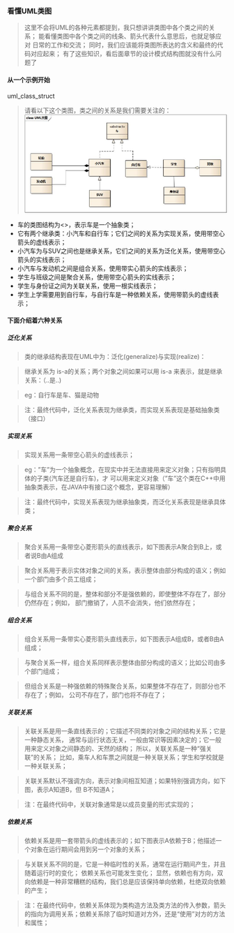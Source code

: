 ### 看懂UML类图
>这里不会将UML的各种元素都提到，我只想讲讲类图中各个类之间的关系； 能看懂类图中各个类之间的线条、箭头代表什么意思后，也就足够应对 日常的工作和交流； 同时，我们应该能将类图所表达的含义和最终的代码对应起来； 有了这些知识，看后面章节的设计模式结构图就没有什么问题了

#### 从一个示例开始
uml_class_struct
>请看以下这个类图，类之间的关系是我们需要关注的：
![](https://github.com/developersPHP/design-patterns-go/blob/master/images/uml_class_struct.jpg)

* 车的类图结构为<<abstract>>，表示车是一个抽象类；
* 它有两个继承类：小汽车和自行车；它们之间的关系为实现关系，使用带空心箭头的虚线表示；
* 小汽车为与SUV之间也是继承关系，它们之间的关系为泛化关系，使用带空心箭头的实线表示；
* 小汽车与发动机之间是组合关系，使用带实心箭头的实线表示；
* 学生与班级之间是聚合关系，使用带空心箭头的实线表示；
* 学生与身份证之间为关联关系，使用一根实线表示；
* 学生上学需要用到自行车，与自行车是一种依赖关系，使用带箭头的虚线表示；

#### 下面介绍着六种关系

##### 泛化关系

>类的继承结构表现在UML中为：泛化(generalize)与实现(realize)：

>继承关系为 is-a的关系；两个对象之间如果可以用 is-a 来表示，就是继承关系：（..是..)

>eg：自行车是车、猫是动物

>注：最终代码中，泛化关系表现为继承类，而实现关系表现是基础抽象类（接口）

##### 实现关系

>实现关系用一条带空心箭头的虚线表示；

>eg：”车”为一个抽象概念，在现实中并无法直接用来定义对象；只有指明具体的子类(汽车还是自行车)，才 可以用来定义对象（”车”这个类在C++中用抽象类表示，在JAVA中有接口这个概念，更容易理解）

>注：最终代码中，实现关系表现为继承抽象类，而泛化关系表现是继承具体类；

##### 聚合关系

>聚合关系用一条带空心菱形箭头的直线表示，如下图表示A聚合到B上，或者说B由A组成

>聚合关系用于表示实体对象之间的关系，表示整体由部分构成的语义；例如一个部门由多个员工组成；

>与组合关系不同的是，整体和部分不是强依赖的，即使整体不存在了，部分仍然存在；例如， 部门撤销了，人员不会消失，他们依然存在；

##### 组合关系

>组合关系用一条带实心菱形箭头直线表示，如下图表示A组成B，或者B由A组成；

>与聚合关系一样，组合关系同样表示整体由部分构成的语义；比如公司由多个部门组成；

>但组合关系是一种强依赖的特殊聚合关系，如果整体不存在了，则部分也不存在了；例如， 公司不存在了，部门也将不存在了；

##### 关联关系

>关联关系是用一条直线表示的；它描述不同类的对象之间的结构关系；它是一种静态关系， 通常与运行状态无关，一般由常识等因素决定的；它一般用来定义对象之间静态的、天然的结构； 所以，关联关系是一种“强关联”的关系；
比如，乘车人和车票之间就是一种关联关系；学生和学校就是一种关联关系；

>关联关系默认不强调方向，表示对象间相互知道；如果特别强调方向，如下图，表示A知道B，但 B不知道A；

>注：在最终代码中，关联对象通常是以成员变量的形式实现的；

##### 依赖关系

>依赖关系是用一套带箭头的虚线表示的；如下图表示A依赖于B；他描述一个对象在运行期间会用到另一个对象的关系；

>与关联关系不同的是，它是一种临时性的关系，通常在运行期间产生，并且随着运行时的变化； 依赖关系也可能发生变化；
 显然，依赖也有方向，双向依赖是一种非常糟糕的结构，我们总是应该保持单向依赖，杜绝双向依赖的产生；
 
>注：在最终代码中，依赖关系体现为类构造方法及类方法的传入参数，箭头的指向为调用关系；依赖关系除了临时知道对方外，还是“使用”对方的方法和属性；




